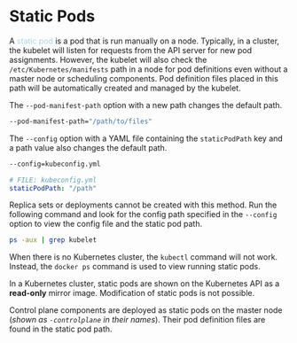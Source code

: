 # Static Pods
A <span style = "color:lightblue">static pod</span> is a pod that is run manually on a node. Typically, in a cluster, the kubelet will listen for requests from the API server for new pod assignments. However, the kubelet will also check the `/etc/Kubernetes/manifests` path in a node for pod definitions even without a master node or scheduling components. Pod definition files placed in this path will be automatically created and managed by the kubelet.

The `--pod-manifest-path` option with a new path changes the default path.

```bash
--pod-manifest-path="/path/to/files"
```

The `--config` option with a YAML file containing the `staticPodPath` key and a path value also changes the default path.

```bash
--config=kubeconfig.yml
```

```yaml
# FILE: kubeconfig.yml
staticPodPath: "/path"
```

Replica sets or deployments cannot be created with this method. Run the following command and look for the config path specified in the `--config` option to view the config file and the static pod path.

```bash
ps -aux | grep kubelet
```

When there is no Kubernetes cluster, the `kubectl` command will not work. Instead, the `docker ps` command is used to view running static pods.

In a Kubernetes cluster, static pods are shown on the Kubernetes API as a **read-only** mirror image. Modification of static pods is not possible.

Control plane components are deployed as static pods on the master node (*shown as `-controlplane` in their names*). Their pod definition files are found in the static pod path.